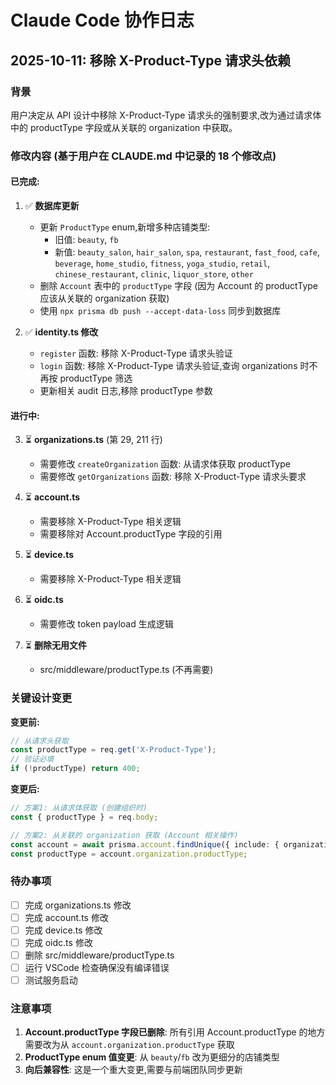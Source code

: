 # Claude Code 协作日志

## 2025-10-11: 移除 X-Product-Type 请求头依赖

### 背景
用户决定从 API 设计中移除 X-Product-Type 请求头的强制要求,改为通过请求体中的 productType 字段或从关联的 organization 中获取。

### 修改内容 (基于用户在 CLAUDE.md 中记录的 18 个修改点)

#### 已完成:

1. ✅ **数据库更新**
   - 更新 `ProductType` enum,新增多种店铺类型:
     - 旧值: `beauty`, `fb`
     - 新值: `beauty_salon`, `hair_salon`, `spa`, `restaurant`, `fast_food`, `cafe`, `beverage`, `home_studio`, `fitness`, `yoga_studio`, `retail`, `chinese_restaurant`, `clinic`, `liquor_store`, `other`
   - 删除 `Account` 表中的 `productType` 字段 (因为 Account 的 productType 应该从关联的 organization 获取)
   - 使用 `npx prisma db push --accept-data-loss` 同步到数据库

2. ✅ **identity.ts 修改**
   - `register` 函数: 移除 X-Product-Type 请求头验证
   - `login` 函数: 移除 X-Product-Type 请求头验证,查询 organizations 时不再按 productType 筛选
   - 更新相关 audit 日志,移除 productType 参数

#### 进行中:

3. ⏳ **organizations.ts** (第 29, 211 行)
   - 需要修改 `createOrganization` 函数: 从请求体获取 productType
   - 需要修改 `getOrganizations` 函数: 移除 X-Product-Type 请求头要求

4. ⏳ **account.ts**
   - 需要移除 X-Product-Type 相关逻辑
   - 需要移除对 Account.productType 字段的引用

5. ⏳ **device.ts**
   - 需要移除 X-Product-Type 相关逻辑

6. ⏳ **oidc.ts**
   - 需要修改 token payload 生成逻辑

7. ⏳ **删除无用文件**
   - src/middleware/productType.ts (不再需要)

### 关键设计变更

**变更前:**
```typescript
// 从请求头获取
const productType = req.get('X-Product-Type');
// 验证必填
if (!productType) return 400;
```

**变更后:**
```typescript
// 方案1: 从请求体获取 (创建组织时)
const { productType } = req.body;

// 方案2: 从关联的 organization 获取 (Account 相关操作)
const account = await prisma.account.findUnique({ include: { organization: true } });
const productType = account.organization.productType;
```

### 待办事项

- [ ] 完成 organizations.ts 修改
- [ ] 完成 account.ts 修改
- [ ] 完成 device.ts 修改
- [ ] 完成 oidc.ts 修改
- [ ] 删除 src/middleware/productType.ts
- [ ] 运行 VSCode 检查确保没有编译错误
- [ ] 测试服务启动

### 注意事项

1. **Account.productType 字段已删除**: 所有引用 Account.productType 的地方需要改为从 `account.organization.productType` 获取
2. **ProductType enum 值变更**: 从 `beauty`/`fb` 改为更细分的店铺类型
3. **向后兼容性**: 这是一个重大变更,需要与前端团队同步更新
